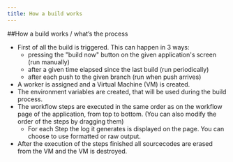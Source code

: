 ```yaml
---
title: How a build works
---
```


##How a build works / what’s the process
- First of all the build is triggered. This can happen in 3 ways:
	- pressing the "build now" button on the given application's screen (run manually)
	- after a given time elapsed since the last build (run periodically)
	- after each push to the given branch (run when push arrives)
- A worker is assigned and a Virtual Machine (VM) is created.
- The environment variables are created, that will be used during the build process.
- The workflow steps are executed in the same order as on the workflow page of the application, from top to bottom. (You can also modify the order of the steps by dragging them)
	- For each Step the log it generates is displayed on the page. You can choose to use formatted or raw output.
- After the execution of the steps finished all sourcecodes are erased from the VM and the VM is destroyed.
